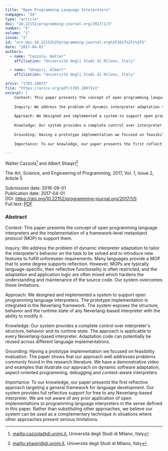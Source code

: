 ```yaml
---
title: "Open Programming Language Interpreters"
numpages: "34"
type: "article"
doi: "10.22152/programming-journal.org/2017/1/5"
number: "5"
volume: "1"
issue: "2"
id: "urn:doi:10.22152%2Fprogramming-journal.org%2F2017%2F1%2F5"
date: "2017-04-01"
authors: 
  - name: "Cazzola, Walter"
    affiliation: "Università degli Studi di Milano, Italy"

  - name: "Shaqiri, Albert"
    affiliation: "Università degli Studi di Milano, Italy"

arxiv: "1703.10873"
file: "https://arxiv.org/pdf/1703.10873v1"
excerpt: |
    Context: This paper presents the concept of open programming language interpreters and the implementation of a framework-level metaobject protocol (MOP) to support them.
    
    Inquiry: We address the problem of dynamic interpreter adaptation to tailor the interpreter's behavior on the task to be solved and to introduce new features to fulfill unforeseen requirements. Many languages provide a MOP that to some degree supports reflection. However, MOPs are typically language-specific, their reflective functionality is often restricted, and the adaptation and application logic are often mixed which hardens the understanding and maintenance of the source code. Our system overcomes these limitations.
    
    Approach: We designed and implemented a system to support open programming language interpreters. The prototype implementation is integrated in the Neverlang framework. The system exposes the structure, behavior and the runtime state of any Neverlang-based interpreter with the ability to modify it. 
    
    Knowledge: Our system provides a complete control over interpreter's structure, behavior and its runtime state. The approach is applicable to every Neverlang-based interpreter. Adaptation code can potentially be reused across different language implementations. 
    
    Grounding: Having a prototype implementation we focused on feasibility evaluation. The paper shows that our approach well addresses problems commonly found in the research literature. We have a demonstrative video and examples that illustrate our approach on dynamic software adaptation, aspect-oriented programming, debugging and context-aware interpreters
    
    Importance: To our knowledge, our paper presents the first reflective approach targeting a general framework for language development. Our system provides full reflective support for free to any Neverlang-based interpreter. We are not aware of any prior application of open implementations to programming language interpreters in the sense defined in this paper. Rather than substituting other approaches, we believe our system can be used as a complementary technique in situations where other approaches present serious limitations.

---
```

Walter Cazzola[^1] and Albert Shaqiri[^2]

The Art, Science, and Engineering of Programming, 2017, Vol. 1, Issue 2, Article 5

Submission date: 2016-09-01  
Publication date: 2017-04-01  
DOI: <https://doi.org/10.22152/programming-journal.org/2017/1/5>  
Full text: [PDF](https://arxiv.org/pdf/1703.10873v1)  


### Abstract

Context: This paper presents the concept of open programming language interpreters and the implementation of a framework-level metaobject protocol (MOP) to support them.

Inquiry: We address the problem of dynamic interpreter adaptation to tailor the interpreter's behavior on the task to be solved and to introduce new features to fulfill unforeseen requirements. Many languages provide a MOP that to some degree supports reflection. However, MOPs are typically language-specific, their reflective functionality is often restricted, and the adaptation and application logic are often mixed which hardens the understanding and maintenance of the source code. Our system overcomes these limitations.

Approach: We designed and implemented a system to support open programming language interpreters. The prototype implementation is integrated in the Neverlang framework. The system exposes the structure, behavior and the runtime state of any Neverlang-based interpreter with the ability to modify it. 

Knowledge: Our system provides a complete control over interpreter's structure, behavior and its runtime state. The approach is applicable to every Neverlang-based interpreter. Adaptation code can potentially be reused across different language implementations. 

Grounding: Having a prototype implementation we focused on feasibility evaluation. The paper shows that our approach well addresses problems commonly found in the research literature. We have a demonstrative video and examples that illustrate our approach on dynamic software adaptation, aspect-oriented programming, debugging and context-aware interpreters

Importance: To our knowledge, our paper presents the first reflective approach targeting a general framework for language development. Our system provides full reflective support for free to any Neverlang-based interpreter. We are not aware of any prior application of open implementations to programming language interpreters in the sense defined in this paper. Rather than substituting other approaches, we believe our system can be used as a complementary technique in situations where other approaches present serious limitations.


[^1]: <mailto:cazzola@di.unimi.it>, Università degli Studi di Milano, Italy

[^2]: <mailto:shaqiri@di.unimi.it>, Università degli Studi di Milano, Italy

